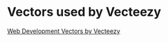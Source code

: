 # Vectors used by Vecteezy

<a href="https://www.vecteezy.com/free-vector/web-development">Web Development Vectors by Vecteezy</a>